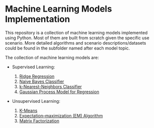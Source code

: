 # Machine Learning Models Implementation
This repository is a collection of machine learning models implemented using Python. Most of them are built from scratch given the specific use scenario. More detailed algorithms and scenario descriptions/datasets could be found in the subfolder named after each model topic.

The collection of machine learning models are:
- Supervised Learning:
  1. [Ridge Regression](/Ridge-Regression/Ridge-Regression.ipynb)
  2. [Naive Bayes Classifier](/Naive-Bayes-Classifier/Naive-Bayes-Classifier.ipynb)
  3. [k-Nearest-Neighbors Classifier](/k-NN-Classifier/k-NN-Classifier.ipynb)
  4. [Gaussian Process Model for Regression](/Gaussian-Process-Model-for-Regression/Gaussian-Process-Model-for-Regression.ipynb)

- Unsupervised Learning:
  1. [K-Means](/K-Means/K-Means.ipynb)
  2. [Expectation–maximization (EM) Algorithm](/EM-Algorithm/EM-Algorithm.ipynb)
  3. [Matrix Factorization]()